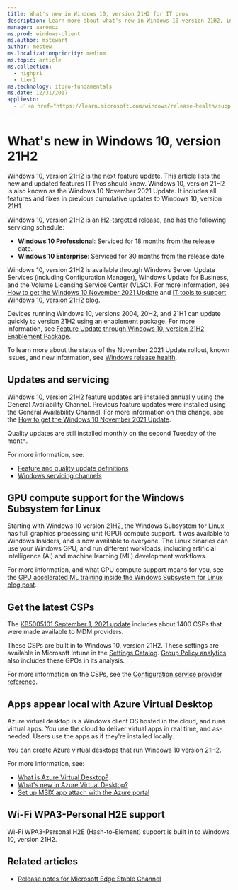 ```yaml
---
title: What's new in Windows 10, version 21H2 for IT pros
description: Learn more about what's new in Windows 10 version 21H2, including servicing updates, Windows Subsystem for Linux, the latest CSPs, and more.
manager: aaroncz
ms.prod: windows-client
ms.author: mstewart
author: mestew
ms.localizationpriority: medium
ms.topic: article
ms.collection:
  - highpri
  - tier2
ms.technology: itpro-fundamentals
ms.date: 12/31/2017
appliesto:
  - ✅ <a href="https://learn.microsoft.com/windows/release-health/supported-versions-windows-client" target="_blank">Windows 10, version 21H2</a>
---
```


# What's new in Windows 10, version 21H2

Windows 10, version 21H2 is the next feature update. This article lists the new and updated features IT Pros should know. Windows 10, version 21H2 is also known as the Windows 10 November 2021 Update. It includes all features and fixes in previous cumulative updates to Windows 10, version 21H1.

Windows 10, version 21H2 is an [H2-targeted release](/lifecycle/faq/windows#what-is-the-servicing-timeline-for-a-version--feature-update--of-windows-10-), and has the following servicing schedule:

- **Windows 10 Professional**: Serviced for 18 months from the release date.
- **Windows 10 Enterprise**: Serviced for 30 months from the release date.

Windows 10, version 21H2 is available through Windows Server Update Services (including Configuration Manager), Windows Update for Business, and the Volume Licensing Service Center (VLSC). For more information, see [How to get the Windows 10 November 2021 Update](https://blogs.windows.com/windowsexperience/2021/11/16/how-to-get-the-windows-10-november-2021-update/) and [IT tools to support Windows 10, version 21H2 blog](https://aka.ms/tools-for-21h2).

Devices running Windows 10, versions 2004, 20H2, and 21H1 can update quickly to version 21H2 using an enablement package. For more information, see [Feature Update through Windows 10, version 21H2 Enablement Package](https://support.microsoft.com/help/5003791).

To learn more about the status of the November 2021 Update rollout, known issues, and new information, see [Windows release health](/windows/release-health/).

## Updates and servicing

Windows 10, version 21H2 feature updates are installed annually using the General Availability Channel. Previous feature updates were installed using the General Availability Channel. For more information on this change, see the [How to get the Windows 10 November 2021 Update](https://blogs.windows.com/windowsexperience/?p=176473).

Quality updates are still installed monthly on the second Tuesday of the month.

For more information, see:

- [Feature and quality update definitions](/windows/deployment/update/waas-quick-start#definitions)
- [Windows servicing channels](/windows/deployment/update/waas-overview#servicing-channels)

## GPU compute support for the Windows Subsystem for Linux

Starting with Windows 10 version 21H2, the Windows Subsystem for Linux has full graphics processing unit (GPU) compute support. It was available to Windows Insiders, and is now available to everyone. The Linux binaries can use your Windows GPU, and run different workloads, including artificial intelligence (AI) and machine learning (ML) development workflows.

For more information, and what GPU compute support means for you, see the [GPU accelerated ML training inside the Windows Subsystem for Linux blog post](https://blogs.windows.com/windowsdeveloper/2020/06/17/gpu-accelerated-ml-training-inside-the-windows-subsystem-for-linux/).

## Get the latest CSPs

The [KB5005101  September 1, 2021 update](https://support.microsoft.com/topic/september-1-2021-kb5005101-os-builds-19041-1202-19042-1202-and-19043-1202-preview-82a50f27-a56f-4212-96ce-1554e8058dc1) includes about 1400 CSPs that were made available to MDM providers.

These CSPs are built in to Windows 10, version 21H2. These settings are available in Microsoft Intune in the [Settings Catalog](/mem/intune/configuration/settings-catalog). [Group Policy analytics](/mem/intune/configuration/group-policy-analytics) also includes these GPOs in its analysis.

For more information on the CSPs, see the [Configuration service provider reference](/windows/client-management/mdm/configuration-service-provider-reference).

## Apps appear local with Azure Virtual Desktop

Azure virtual desktop is a Windows client OS hosted in the cloud, and runs virtual apps. You use the cloud to deliver virtual apps in real time, and as-needed. Users use the apps as if they're installed locally.

You can create Azure virtual desktops that run Windows 10 version 21H2.

For more information, see:

- [What is Azure Virtual Desktop?](/azure/virtual-desktop/overview)
- [What's new in Azure Virtual Desktop?](/azure/virtual-desktop/whats-new)
- [Set up MSIX app attach with the Azure portal](/azure/virtual-desktop/app-attach-azure-portal)

## Wi-Fi WPA3-Personal H2E support

Wi-Fi WPA3-Personal H2E (Hash-to-Element) support is built in to Windows 10, version 21H2.

## Related articles

- [Release notes for Microsoft Edge Stable Channel](/deployedge/microsoft-edge-relnote-stable-channel)
